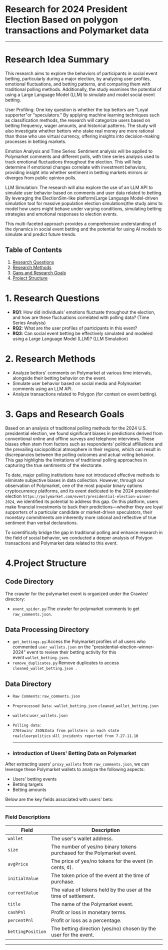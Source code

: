 # Research for 2024 President Election Based on polygon transactions and Polymarket data

----

# Research Idea Summary             

This research aims to explore the behaviors of participants in social event betting, particularly during a major election, by analyzing user profiles, emotional fluctuations, and betting patterns, and comparing them with traditional polling methods. Additionally, the study examines the potential of using a Large Language Model (LLM) to simulate and model social event betting.

User Profiling: One key question is whether the top bettors are "Loyal supporter"or "speculators." By applying machine learning techniques such as classification methods, the research will categorize users based on betting frequency, wager amounts, and historical patterns. The study will also investigate whether bettors who stake real money are more rational than those who use virtual currency, offering insights into decision-making processes in betting markets.

Emotion Analysis and Time Series: Sentiment analysis will be applied to Polymarket comments and different polls, with time series analysis used to track emotional fluctuations throughout the election. This will help determine if emotional changes correlate with investment behaviors, providing insight into whether sentiment in betting markets mirrors or diverges from public opinion polls.

LLM Simulation: The research will also explore the use of an LLM API to simulate user behavior based on comments and user data related to betting. By leveraging the ElectionSim-like platform(Large Language Model-driven simulation tool for massive population election simulations)the study aims to model how users might behave under varying conditions, simulating betting strategies and emotional responses to election events.

This multi-faceted approach provides a comprehensive understanding of the dynamics in social event betting and the potential for using AI models to simulate and predict future trends.


## Table of Contents
1. [Research Questions](#1-research-questions)
2. [Research Methods](#2-research-methods)
3. [Gaps and Research Goals](#3-gaps-and-research-goals)
4. [Project Structure](#4-project-structure)


# 1. Research Questions

- **RQ1**: How did individuals' emotions fluctuate throughout the election, and how are these fluctuations correlated with polling data? (Time Series Analysis)
- **RQ2**: What are the user profiles of participants in this event?
- **RQ3**: Can social event betting be effectively simulated and modeled using a Large Language Model (LLM)? (LLM Simulation)

# 2. Research Methods

- Analyze bettors' comments on Polymarket at various time intervals, alongside their betting behavior on the event.
- Simulate user behavior based on social media and Polymarket comments using an LLM API.
- Analyze transactions related to Polygon (for context on event betting).

# 3. Gaps and Research Goals    

 
Based on an analysis of traditional polling methods for the 2024 U.S. presidential election, we found significant biases in predictions derived from conventional online and offline surveys and telephone interviews. These biases often stem from factors such as respondents' political affiliations and the prevailing sociopolitical atmosphere in their regions, which can result in discrepancies between the polling outcomes and actual voting behavior. This gap highlights the limitations of traditional polling approaches in capturing the true sentiments of the electorate.

To date, major polling institutions have not introduced effective methods to eliminate subjective biases in data collection. However, through our observation of Polymarket, one of the most popular binary options cryptocurrency platforms, and its event dedicated to the 2024 presidential election `https://polymarket.com/event/presidential-election-winner-2024`, we identified its potential to address this gap. On this platform, users make financial investments to back their predictions—whether they are loyal supporters of a particular candidate or market-driven speculators, their monetary commitments are inherently more rational and reflective of true sentiment than verbal declarations.

To scientifically bridge the gap in traditional polling and enhance research in the field of social behavior, we conducted a deeper analysis of Polygon transactions and Polymarket data related to this event.

# 4.Project Structure
## Code Directory
The crawler for the polymarket event is organized under the Crawler/ directory:

- `event_spider.py`:The crawler for polymarket comments to get `raw_comments.json`.
 
## Data Processing Directory
- `get_bettings.py`:Access the Polymarket profiles of all users who commented `user_wallets.json` on the "presidential-election-winner-2024" event to review their betting activity for this event `wallet_betting.json`. 
- `remove_duplicates.py`:Remove duplicates to access `cleaned_wallet_betting.json`  .    
## Data Directory        
- `Raw Comments`: `raw_comments.json`        
- `Preprocessed Data`:  `wallet_betting.json` `cleaned_wallet_betting.json` 
- `wallets`:`user_wallets.json`  
- `Polling data`: <br>`270towin/ JSON`:`Data from pollsters in each state`<br>`realclearpolitics`  :`All incidents reported from 7.27-11.10`

  
  ____
- ### introduction of Users' Betting Data on Polymarket


After extracting users' `proxy_wallets` from `raw_comments.json`, we can leverage these Polymarket wallets to analyze the following aspects:


- Users' betting events
- Betting targets
- Betting amounts

Below are the key fields associated with users' bets:

---

### **Field Descriptions**

| **Field**            | **Description**                                                                                     |
|-----------------------|-----------------------------------------------------------------------------------------------------|
| `wallet`             | The user's wallet address.                                                                          |
| `size`               | The number of yes/no binary tokens purchased for the Polymarket event.                              |
| `avgPrice`           | The price of yes/no tokens for the event (in cents, ¢).                                             |
| `initialValue`       | The token price of the event at the time of purchase.                                               |
| `currentValue`       | The value of tokens held by the user at the time of settlement.                                     |
| `title`              | The name of the Polymarket event.                                                                   |
| `cashPnl`            | Profit or loss in monetary terms.                                                                   |
| `percentPnl`         | Profit or loss as a percentage.                                                                     |
| `bettingPosition`    | The betting direction (yes/no) chosen by the user for the event.                                    |

---
